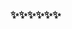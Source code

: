 ### ✨✨✨✨✨✨
[](https://api.githubtrends.io/user/svg/EarlySummer2018/repos?time_range=one_year&theme=dark)
